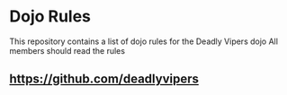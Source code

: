 Dojo Rules
==========

This repository contains a list of dojo rules for the Deadly Vipers dojo
All members should read the rules

## https://github.com/deadlyvipers
